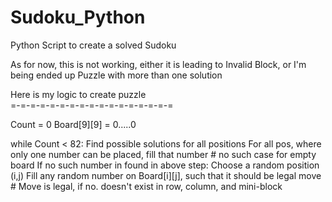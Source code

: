 # Sudoku_Python
Python Script to create a solved Sudoku 

As for now, this is not working, either it is leading to Invalid Block, 
or I'm being ended up Puzzle with more than one solution

Here is my logic to create puzzle  
=-=-=-=-=-=-=-=-=-=-=-=-=-=-=-=-=

Count = 0
Board[9][9] = 0.....0 

while Count < 82:
  Find possible solutions for all positions
  For all pos, where only one number can be placed, fill that number # no such case for empty board
  If no such number in found in above step:
    Choose a random position (i,j)
    Fill any random number on Board[i][j], such that it should be legal move
    # Move is legal, if no. doesn't exist in row, column, and mini-block
